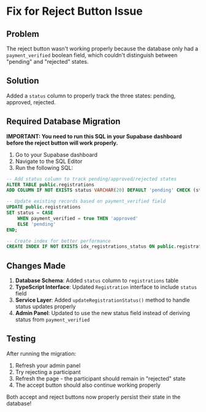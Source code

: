 # Fix for Reject Button Issue

## Problem

The reject button wasn't working properly because the database only had a `payment_verified` boolean field, which couldn't distinguish between "pending" and "rejected" states.

## Solution

Added a `status` column to properly track the three states: pending, approved, rejected.

## Required Database Migration

**IMPORTANT: You need to run this SQL in your Supabase dashboard before the reject button will work properly.**

1. Go to your Supabase dashboard
2. Navigate to the SQL Editor
3. Run the following SQL:

```sql
-- Add status column to track pending/approved/rejected states
ALTER TABLE public.registrations
ADD COLUMN IF NOT EXISTS status VARCHAR(20) DEFAULT 'pending' CHECK (status IN ('pending', 'approved', 'rejected'));

-- Update existing records based on payment_verified field
UPDATE public.registrations
SET status = CASE
    WHEN payment_verified = true THEN 'approved'
    ELSE 'pending'
END;

-- Create index for better performance
CREATE INDEX IF NOT EXISTS idx_registrations_status ON public.registrations(status);
```

## Changes Made

1. **Database Schema**: Added `status` column to `registrations` table
2. **TypeScript Interface**: Updated `Registration` interface to include `status` field
3. **Service Layer**: Added `updateRegistrationStatus()` method to handle status updates properly
4. **Admin Panel**: Updated to use the new status field instead of deriving status from `payment_verified`

## Testing

After running the migration:

1. Refresh your admin panel
2. Try rejecting a participant
3. Refresh the page - the participant should remain in "rejected" state
4. The accept button should also continue working properly

Both accept and reject buttons now properly persist their state in the database!
